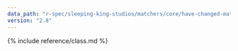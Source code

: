 ```yaml
---
data_path: "r-spec/sleeping-king-studios/matchers/core/have-changed-matcher"
version: "2.8"
---
```


{% include reference/class.md %}
